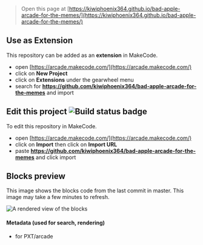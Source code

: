  


> Open this page at [https://kiwiphoenix364.github.io/bad-apple-arcade-for-the-memes/](https://kiwiphoenix364.github.io/bad-apple-arcade-for-the-memes/)

## Use as Extension

This repository can be added as an **extension** in MakeCode.

* open [https://arcade.makecode.com/](https://arcade.makecode.com/)
* click on **New Project**
* click on **Extensions** under the gearwheel menu
* search for **https://github.com/kiwiphoenix364/bad-apple-arcade-for-the-memes** and import

## Edit this project ![Build status badge](https://github.com/kiwiphoenix364/bad-apple-arcade-for-the-memes/workflows/MakeCode/badge.svg)

To edit this repository in MakeCode.

* open [https://arcade.makecode.com/](https://arcade.makecode.com/)
* click on **Import** then click on **Import URL**
* paste **https://github.com/kiwiphoenix364/bad-apple-arcade-for-the-memes** and click import

## Blocks preview

This image shows the blocks code from the last commit in master.
This image may take a few minutes to refresh.

![A rendered view of the blocks](https://github.com/kiwiphoenix364/bad-apple-arcade-for-the-memes/raw/master/.github/makecode/blocks.png)

#### Metadata (used for search, rendering)

* for PXT/arcade
<script src="https://makecode.com/gh-pages-embed.js"></script><script>makeCodeRender("{{ site.makecode.home_url }}", "{{ site.github.owner_name }}/{{ site.github.repository_name }}");</script>
